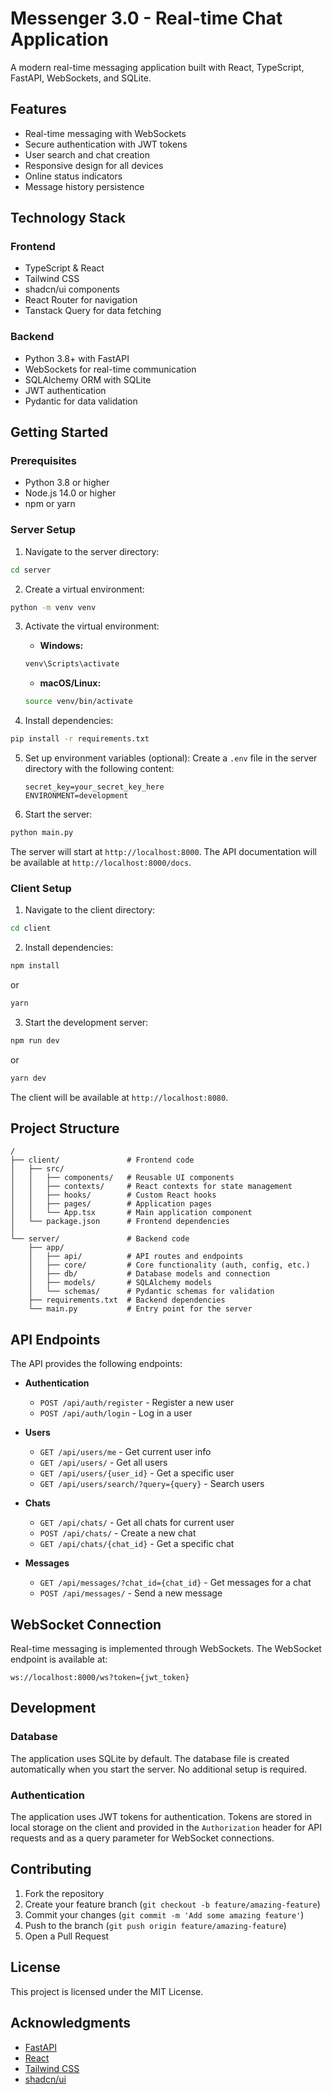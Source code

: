 
# Messenger 3.0 - Real-time Chat Application

A modern real-time messaging application built with React, TypeScript, FastAPI, WebSockets, and SQLite.

## Features

- Real-time messaging with WebSockets
- Secure authentication with JWT tokens
- User search and chat creation
- Responsive design for all devices
- Online status indicators
- Message history persistence

## Technology Stack

### Frontend
- TypeScript & React
- Tailwind CSS
- shadcn/ui components
- React Router for navigation
- Tanstack Query for data fetching

### Backend
- Python 3.8+ with FastAPI
- WebSockets for real-time communication
- SQLAlchemy ORM with SQLite
- JWT authentication
- Pydantic for data validation

## Getting Started

### Prerequisites

- Python 3.8 or higher
- Node.js 14.0 or higher
- npm or yarn

### Server Setup

1. Navigate to the server directory:
```bash
cd server
```

2. Create a virtual environment:
```bash
python -m venv venv
```

3. Activate the virtual environment:
   - **Windows:**
   ```bash
   venv\Scripts\activate
   ```
   - **macOS/Linux:**
   ```bash
   source venv/bin/activate
   ```

4. Install dependencies:
```bash
pip install -r requirements.txt
```

5. Set up environment variables (optional):
   Create a `.env` file in the server directory with the following content:
   ```
   secret_key=your_secret_key_here
   ENVIRONMENT=development
   ```

6. Start the server:
```bash
python main.py
```

The server will start at `http://localhost:8000`. The API documentation will be available at `http://localhost:8000/docs`.

### Client Setup

1. Navigate to the client directory:
```bash
cd client
```

2. Install dependencies:
```bash
npm install
```
or
```bash
yarn
```

3. Start the development server:
```bash
npm run dev
```
or
```bash
yarn dev
```

The client will be available at `http://localhost:8080`.

## Project Structure

```
/
├── client/               # Frontend code
│   ├── src/
│   │   ├── components/   # Reusable UI components
│   │   ├── contexts/     # React contexts for state management
│   │   ├── hooks/        # Custom React hooks
│   │   ├── pages/        # Application pages
│   │   └── App.tsx       # Main application component
│   └── package.json      # Frontend dependencies
│
└── server/               # Backend code
    ├── app/
    │   ├── api/          # API routes and endpoints
    │   ├── core/         # Core functionality (auth, config, etc.)
    │   ├── db/           # Database models and connection
    │   ├── models/       # SQLAlchemy models
    │   └── schemas/      # Pydantic schemas for validation
    ├── requirements.txt  # Backend dependencies
    └── main.py           # Entry point for the server
```

## API Endpoints

The API provides the following endpoints:

- **Authentication**
  - `POST /api/auth/register` - Register a new user
  - `POST /api/auth/login` - Log in a user

- **Users**
  - `GET /api/users/me` - Get current user info
  - `GET /api/users/` - Get all users
  - `GET /api/users/{user_id}` - Get a specific user
  - `GET /api/users/search/?query={query}` - Search users

- **Chats**
  - `GET /api/chats/` - Get all chats for current user
  - `POST /api/chats/` - Create a new chat
  - `GET /api/chats/{chat_id}` - Get a specific chat

- **Messages**
  - `GET /api/messages/?chat_id={chat_id}` - Get messages for a chat
  - `POST /api/messages/` - Send a new message

## WebSocket Connection

Real-time messaging is implemented through WebSockets. The WebSocket endpoint is available at:

```
ws://localhost:8000/ws?token={jwt_token}
```

## Development

### Database

The application uses SQLite by default. The database file is created automatically when you start the server. No additional setup is required.

### Authentication

The application uses JWT tokens for authentication. Tokens are stored in local storage on the client and provided in the `Authorization` header for API requests and as a query parameter for WebSocket connections.

## Contributing

1. Fork the repository
2. Create your feature branch (`git checkout -b feature/amazing-feature`)
3. Commit your changes (`git commit -m 'Add some amazing feature'`)
4. Push to the branch (`git push origin feature/amazing-feature`)
5. Open a Pull Request

## License

This project is licensed under the MIT License.

## Acknowledgments

- [FastAPI](https://fastapi.tiangolo.com/)
- [React](https://reactjs.org/)
- [Tailwind CSS](https://tailwindcss.com/)
- [shadcn/ui](https://ui.shadcn.com/)
